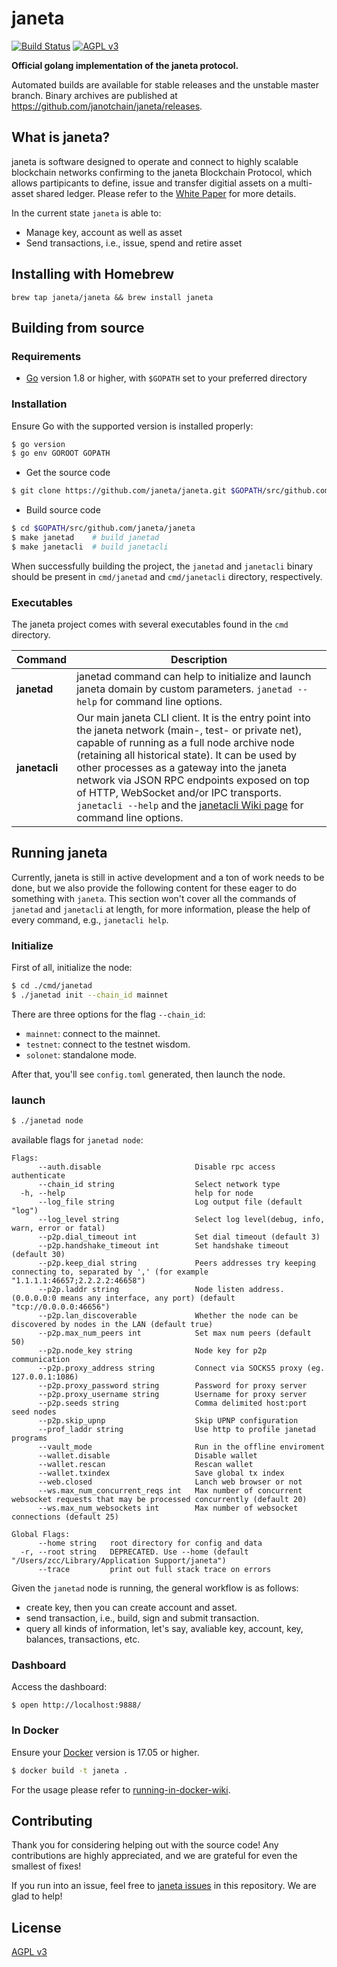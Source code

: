 janeta
======

[![Build Status](https://travis-ci.org/janeta/janeta.svg)](https://travis-ci.org/janeta/janeta) [![AGPL v3](https://img.shields.io/badge/license-AGPL%20v3-brightgreen.svg)](./LICENSE)

**Official golang implementation of the janeta protocol.**

Automated builds are available for stable releases and the unstable master branch. Binary archives are published at https://github.com/janotchain/janeta/releases.

## What is janeta?

janeta is software designed to operate and connect to highly scalable blockchain networks confirming to the janeta Blockchain Protocol, which allows partipicants to define, issue and transfer digitial assets on a multi-asset shared ledger. Please refer to the [White Paper](https://github.com/janeta/wiki/blob/master/White-Paper/%E6%AF%94%E5%8E%9F%E9%93%BE%E6%8A%80%E6%9C%AF%E7%99%BD%E7%9A%AE%E4%B9%A6-%E8%8B%B1%E6%96%87%E7%89%88.md) for more details.

In the current state `janeta` is able to:

- Manage key, account as well as asset
- Send transactions, i.e., issue, spend and retire asset

## Installing with Homebrew

```
brew tap janeta/janeta && brew install janeta
```

## Building from source

### Requirements

- [Go](https://golang.org/doc/install) version 1.8 or higher, with `$GOPATH` set to your preferred directory

### Installation

Ensure Go with the supported version is installed properly:

```bash
$ go version
$ go env GOROOT GOPATH
```

- Get the source code

``` bash
$ git clone https://github.com/janeta/janeta.git $GOPATH/src/github.com/janeta/janeta
```

- Build source code

``` bash
$ cd $GOPATH/src/github.com/janeta/janeta
$ make janetad    # build janetad
$ make janetacli  # build janetacli
```

When successfully building the project, the `janetad` and `janetacli` binary should be present in `cmd/janetad` and `cmd/janetacli` directory, respectively.

### Executables

The janeta project comes with several executables found in the `cmd` directory.

| Command      | Description                                                  |
| ------------ | ------------------------------------------------------------ |
| **janetad**   | janetad command can help to initialize and launch janeta domain by custom parameters. `janetad --help` for command line options. |
| **janetacli** | Our main janeta CLI client. It is the entry point into the janeta network (main-, test- or private net), capable of running as a full node archive node (retaining all historical state). It can be used by other processes as a gateway into the janeta network via JSON RPC endpoints exposed on top of HTTP, WebSocket and/or IPC transports. `janetacli --help` and the [janetacli Wiki page](https://github.com/janotchain/janeta/wiki/Command-Line-Options) for command line options. |

## Running janeta

Currently, janeta is still in active development and a ton of work needs to be done, but we also provide the following content for these eager to do something with `janeta`. This section won't cover all the commands of `janetad` and `janetacli` at length, for more information, please the help of every command, e.g., `janetacli help`.

### Initialize

First of all, initialize the node:

```bash
$ cd ./cmd/janetad
$ ./janetad init --chain_id mainnet
```

There are three options for the flag `--chain_id`:

- `mainnet`: connect to the mainnet.
- `testnet`: connect to the testnet wisdom.
- `solonet`: standalone mode.

After that, you'll see `config.toml` generated, then launch the node.

### launch

``` bash
$ ./janetad node
```

available flags for `janetad node`:

```
Flags:
      --auth.disable                     Disable rpc access authenticate
      --chain_id string                  Select network type
  -h, --help                             help for node
      --log_file string                  Log output file (default "log")
      --log_level string                 Select log level(debug, info, warn, error or fatal)
      --p2p.dial_timeout int             Set dial timeout (default 3)
      --p2p.handshake_timeout int        Set handshake timeout (default 30)
      --p2p.keep_dial string             Peers addresses try keeping connecting to, separated by ',' (for example "1.1.1.1:46657;2.2.2.2:46658")
      --p2p.laddr string                 Node listen address. (0.0.0.0:0 means any interface, any port) (default "tcp://0.0.0.0:46656")
      --p2p.lan_discoverable             Whether the node can be discovered by nodes in the LAN (default true)
      --p2p.max_num_peers int            Set max num peers (default 50)
      --p2p.node_key string              Node key for p2p communication
      --p2p.proxy_address string         Connect via SOCKS5 proxy (eg. 127.0.0.1:1086)
      --p2p.proxy_password string        Password for proxy server
      --p2p.proxy_username string        Username for proxy server
      --p2p.seeds string                 Comma delimited host:port seed nodes
      --p2p.skip_upnp                    Skip UPNP configuration
      --prof_laddr string                Use http to profile janetad programs
      --vault_mode                       Run in the offline enviroment
      --wallet.disable                   Disable wallet
      --wallet.rescan                    Rescan wallet
      --wallet.txindex                   Save global tx index
      --web.closed                       Lanch web browser or not
      --ws.max_num_concurrent_reqs int   Max number of concurrent websocket requests that may be processed concurrently (default 20)
      --ws.max_num_websockets int        Max number of websocket connections (default 25)

Global Flags:
      --home string   root directory for config and data
  -r, --root string   DEPRECATED. Use --home (default "/Users/zcc/Library/Application Support/janeta")
      --trace         print out full stack trace on errors
```

Given the `janetad` node is running, the general workflow is as follows:

- create key, then you can create account and asset.
- send transaction, i.e., build, sign and submit transaction.
- query all kinds of information, let's say, avaliable key, account, key, balances, transactions, etc.

### Dashboard

Access the dashboard:

```
$ open http://localhost:9888/
```

### In Docker

Ensure your [Docker](https://www.docker.com/) version is 17.05 or higher.

```bash
$ docker build -t janeta .
```

For the usage please refer to [running-in-docker-wiki](https://github.com/janotchain/janeta/wiki/Running-in-Docker).

## Contributing

Thank you for considering helping out with the source code! Any contributions are highly appreciated, and we are grateful for even the smallest of fixes!

If you run into an issue, feel free to [janeta issues](https://github.com/janotchain/janeta/issues/) in this repository. We are glad to help!

## License

[AGPL v3](./LICENSE)
